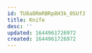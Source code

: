 ```yaml
---
id: TU8aORmRBRp8H3k_0SUfJ
title: Knife
desc: ''
updated: 1644961726972
created: 1644961726972
---
```


